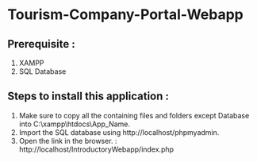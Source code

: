 # Tourism-Company-Portal-Webapp

## Prerequisite :
1. XAMPP
2. SQL Database

## Steps to install this application :
1. Make sure to copy all the containing files and folders except Database into C:\xampp\htdocs\App_Name.
2. Import the SQL database using http://localhost/phpmyadmin.
3. Open the link in the browser. :
   http://localhost/IntroductoryWebapp/index.php
